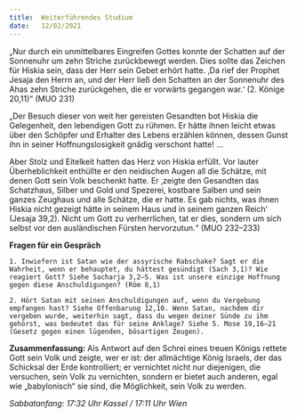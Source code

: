 ```yaml
---
title:  Weiterführendes Studium
date:   12/02/2021
---
```


„Nur durch ein unmittelbares Eingreifen Gottes konnte der Schatten auf der Sonnenuhr um zehn Striche zurückbewegt werden. Dies sollte das Zeichen für Hiskia sein, dass der Herr sein Gebet erhört hatte. ‚Da rief der Prophet Jesaja den Herrn an, und der Herr ließ den Schatten an der Sonnenuhr des Ahas zehn Striche zurückgehen, die er vorwärts gegangen war.‘ (2. Könige 20,11)“ (MUO 231)

„Der Besuch dieser von weit her gereisten Gesandten bot Hiskia die Gelegenheit, den lebendigen Gott zu rühmen. Er hätte ihnen leicht etwas über den Schöpfer und Erhalter des Lebens erzählen können, dessen Gunst ihn in seiner Hoffnungslosigkeit gnädig verschont hatte! …

Aber Stolz und Eitelkeit hatten das Herz von Hiskia erfüllt. Vor lauter Überheblichkeit enthüllte er den neidischen Augen all die Schätze, mit denen Gott sein Volk beschenkt hatte. Er ‚zeigte den Gesandten das Schatzhaus, Silber und Gold und Spezerei, kostbare Salben und sein ganzes Zeughaus und alle Schätze, die er hatte. Es gab nichts, was ihnen Hiskia nicht gezeigt hätte in seinem Haus und in seinem ganzen Reich‘ (Jesaja 39,2). Nicht um Gott zu verherrlichen, tat er dies, sondern um sich selbst vor den ausländischen Fürsten hervorzutun.“ (MUO 232–233)

**Fragen für ein Gespräch**

`1. Inwiefern ist Satan wie der assyrische Rabschake? Sagt er die Wahrheit, wenn er behauptet, du hättest gesündigt (Sach 3,1)? Wie reagiert Gott? Siehe Sacharja 3,2–5. Was ist unsere einzige Hoffnung gegen diese Anschuldigungen? (Röm 8,1)`

`2. Hört Satan mit seinen Anschuldigungen auf, wenn du Vergebung empfangen hast? Siehe Offenbarung 12,10. Wenn Satan, nachdem dir vergeben wurde, weiterhin sagt, dass du wegen deiner Sünde zu ihm gehörst, was bedeutet das für seine Anklage? Siehe 5. Mose 19,16–21 (Gesetz gegen einen lügenden, bösartigen Zeugen).`

**Zusammenfassung:** Als Antwort auf den Schrei eines treuen Königs rettete Gott sein Volk und zeigte, wer er ist: der allmächtige König Israels, der das Schicksal der Erde kontrolliert; er vernichtet nicht nur diejenigen, die versuchen, sein Volk zu vernichten, sondern er bietet auch anderen, egal wie „babylonisch“ sie sind, die Möglichkeit, sein Volk zu werden.

_Sabbatanfang: 17:32 Uhr Kassel / 17:11 Uhr Wien_
